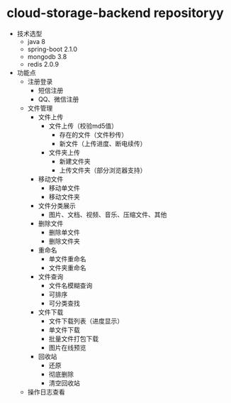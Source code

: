# cloud-storage-backend repositoryy
- 技术选型
    - java 8
    - spring-boot 2.1.0
    - mongodb 3.8
    - redis 2.0.9
- 功能点
    - 注册登录
        - 短信注册
        - QQ、微信注册
    - 文件管理
        - 文件上传
            - 文件上传（校验md5值）
                - 存在的文件（文件秒传）
                - 新文件（上传进度、断电续传）
            - 文件夹上传
                - 新建文件夹
                - 上传文件夹（部分浏览器支持）
        - 移动文件
            - 移动单文件
            - 移动文件夹
        - 文件分类展示
            - 图片、文档、视频、音乐、压缩文件、其他
        - 删除文件
            - 删除单文件
            - 删除文件夹
        - 重命名
            - 单文件重命名
            - 文件夹重命名
        - 文件查询
            - 文件名模糊查询
            - 可排序
            - 可分类查找
        - 文件下载
            - 文件下载列表（进度显示）
            - 单文件下载
            - 批量文件打包下载
            - 图片在线预览
        - 回收站
            - 还原
            - 彻底删除
            - 清空回收站
    - 操作日志查看
    
    